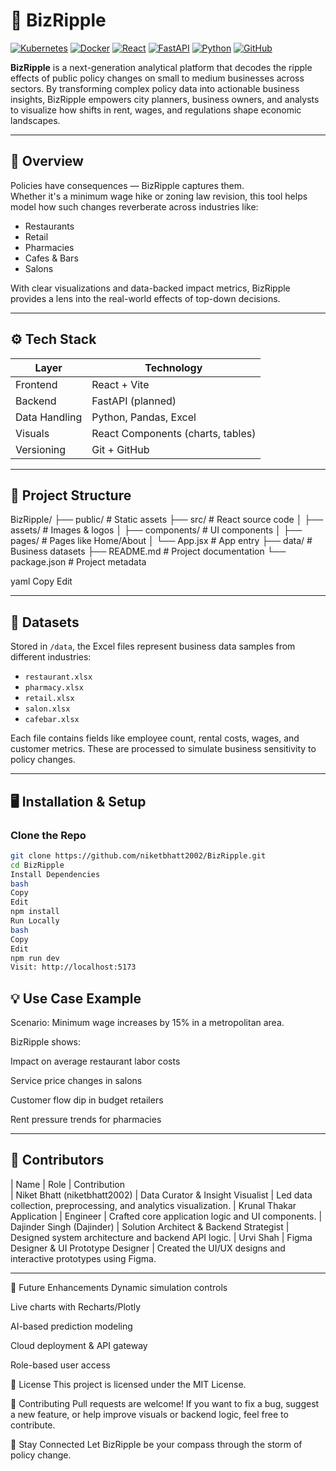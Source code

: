 # 💼 BizRipple

[![Kubernetes](https://img.shields.io/badge/Kubernetes-326CE5?style=for-the-badge&logo=kubernetes&logoColor=white)](https://kubernetes.io/)
[![Docker](https://img.shields.io/badge/Docker-2496ED?style=for-the-badge&logo=docker&logoColor=white)](https://www.docker.com/)
[![React](https://img.shields.io/badge/React-20232A?style=for-the-badge&logo=react&logoColor=61DAFB)](https://reactjs.org/)
[![FastAPI](https://img.shields.io/badge/FastAPI-009688?style=for-the-badge&logo=fastapi&logoColor=white)](https://fastapi.tiangolo.com/)
[![Python](https://img.shields.io/badge/Python-3776AB?style=for-the-badge&logo=python&logoColor=white)](https://www.python.org/)
[![GitHub](https://img.shields.io/badge/GitHub-181717?style=for-the-badge&logo=github&logoColor=white)](https://github.com/niketbhatt2002/BizRipple)

**BizRipple** is a next-generation analytical platform that decodes the ripple effects of public policy changes on small to medium businesses across sectors. By transforming complex policy data into actionable business insights, BizRipple empowers city planners, business owners, and analysts to visualize how shifts in rent, wages, and regulations shape economic landscapes.

---

## 🚀 Overview

Policies have consequences — BizRipple captures them.  
Whether it's a minimum wage hike or zoning law revision, this tool helps model how such changes reverberate across industries like:

- Restaurants  
- Retail  
- Pharmacies  
- Cafes & Bars  
- Salons  

With clear visualizations and data-backed impact metrics, BizRipple provides a lens into the real-world effects of top-down decisions.

---

## ⚙️ Tech Stack

| Layer        | Technology                      |
|--------------|--------------------------------|
| Frontend     | React + Vite                   |
| Backend      | FastAPI (planned)              |
| Data Handling| Python, Pandas, Excel          |
| Visuals      | React Components (charts, tables) |
| Versioning   | Git + GitHub                   |

---

## 🧩 Project Structure

BizRipple/
├── public/ # Static assets
├── src/ # React source code
│ ├── assets/ # Images & logos
│ ├── components/ # UI components
│ ├── pages/ # Pages like Home/About
│ └── App.jsx # App entry
├── data/ # Business datasets
├── README.md # Project documentation
└── package.json # Project metadata

yaml
Copy
Edit

---

## 📂 Datasets

Stored in `/data`, the Excel files represent business data samples from different industries:

- `restaurant.xlsx`
- `pharmacy.xlsx`
- `retail.xlsx`
- `salon.xlsx`
- `cafebar.xlsx`

Each file contains fields like employee count, rental costs, wages, and customer metrics. These are processed to simulate business sensitivity to policy changes.

---

## 🖥️ Installation & Setup

### Clone the Repo

```bash
git clone https://github.com/niketbhatt2002/BizRipple.git
cd BizRipple
Install Dependencies
bash
Copy
Edit
npm install
Run Locally
bash
Copy
Edit
npm run dev
Visit: http://localhost:5173
```

## 💡 Use Case Example
Scenario: Minimum wage increases by 15% in a metropolitan area.

BizRipple shows:

Impact on average restaurant labor costs

Service price changes in salons

Customer flow dip in budget retailers

Rent pressure trends for pharmacies

---
## 🌟 Contributors
| Name	                       |   Role	                                  | Contribution    
| Niket Bhatt (niketbhatt2002) | Data Curator & Insight Visualist	        | Led data collection, preprocessing, and analytics visualization.
| Krunal Thakar	Application    | Engineer	                                | Crafted core application logic and UI components.
| Dajinder Singh (Dajinder)	   | Solution Architect & Backend Strategist	| Designed system architecture and backend API logic.
| Urvi Shah	                   | Figma Designer & UI Prototype Designer	  | Created the UI/UX designs and interactive prototypes using Figma.

--- 
📌 Future Enhancements
Dynamic simulation controls

Live charts with Recharts/Plotly

AI-based prediction modeling

Cloud deployment & API gateway

Role-based user access

📃 License
This project is licensed under the MIT License.

🤝 Contributing
Pull requests are welcome! If you want to fix a bug, suggest a new feature, or help improve visuals or backend logic, feel free to contribute.

🔗 Stay Connected
Let BizRipple be your compass through the storm of policy change.
